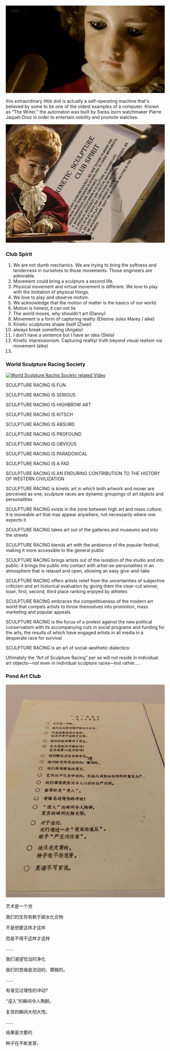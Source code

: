 ![image of an automata which is a machine full of mechanical moving part to write and draw something. The machine is made into the shape of a little boy](images/clubSpiritAutomata1.gif)

this extraordinary little doll is actually a self-operating machine that's believed by some to be one of the oldest examples of a computer. Known as “The Writer,” the automaton was built by Swiss-born watchmaker Pierre Jaquet-Droz in order to entertain nobility and promote watches. 

![The same machine, showing another perspective of this little boy what he is writing about, oh! He is writing the club spirit of this kinetic Sculpture club](images/kineticClubSpirit.jpg)


### Club Spirit
1. We are not dumb mechanics. We are trying to bring the softness and tenderness in ourselves to those movements. Those engineers are admirable.
2. Movement could bring a sculpture a second life.
3. Physical movement and virtual movement is different. We love to play with the limitation of physical things.
4. We love to play and observe motion.
5. We acknowledge that the motion of matter is the basics of our world.
6. Motion is honest, it can not lie
7. The world moves, why shouldn't art (Danny)
8. Movement is a form of capturing reality (Etienne Jules Marey / aike)
9. Kinetic sculptures shape itself (Ziwei)
10. always break something (Angelo)
11. I don’t have a sentence but I have an idea (Stela)
12. Kinetic impressionism. Capturing reality/ truth beyond visual realism via movement (aike)
13.

### World Sculpture Racing Society

[![World Sculpture Racing Society related Video](http://www.sculptureracing.org/wp-content/uploads/2014/12/WSR.jpg)](https://www.youtube.com/watch?v=DJpq765HIBE)

SCULPTURE RACING IS FUN

SCULPTURE RACING IS SERIOUS

SCULPTURE RACING IS HIGHBROW ART

SCULPTURE RACING IS KITSCH

SCULPTURE RACING IS ABSURD

SCULPTURE RACING IS PROFOUND

SCULPTURE RACING IS OBVIOUS

SCULPTURE RACING IS PARADOXICAL

SCULPTURE RACING IS A FAD

SCULPTURE RACING IS AN ENDURING CONTRIBUTION TO THE HISTORY OF WESTERN CIVILIZATION

SCULPTURE RACING is kinetic art in which both artwork and mover are perceived as one; sculpture races are dynamic groupings of art objects and personalities

SCULPTURE RACING exists in the zone between high art and mass culture; it is moveable art that may appear anywhere, not necessarily where one expects it

SCULPTURE RACING takes art out of the galleries and museums and into the streets

SCULPTURE RACING blends art with the ambience of the popular festival, making it more accessible to the general public

SCULPTURE RACING brings artists out of the isolation of the studio and into public: it brings the public into contact with artist-as-personalities in an atmosphere that is relaxed and open, allowing an easy give-and-take

SCULPTURE RACING offers artists relief from the uncertainties of subjective criticism and art historical evaluation by giving them the clear-cut winner, loser, first, second, third place ranking enjoyed by athletes

SCULPTURE RACING embraces the competitiveness of the modern art world that compels artists to throw themselves into promotion, mass marketing and popular appeals

SCULPTURE RACING is the focus of a protest against the new political conservatism with its accompanying cuts in social programs and funding for the arts, the results of which have engaged artists in all media in a desperate race for survival

SCULPTURE RACING is an art of social-aesthetic dialectics:

Ultimately the “Art of Sculpture Racing” per se will not reside in individual art objects—not even in individual sculpture races—but rather….

### Pond Art Club

![pond art club's testimony for what they believe](/images/池社.jpg)

艺术是一个池

我们的生存有赖于碳水化合物

不是想要这样才这样

而是不得不这样才这样

……

我们渴望恰当的净化

我们的思维是流动的、模糊的。

……

有谁见过理性的冲动?

“浸入”的瞬间令人陶醉。

复苏的瞬间大彻大悟。

……

结果是次要的

种子在不断发芽。